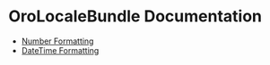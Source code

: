 OroLocaleBundle Documentation
=============================

- [Number Formatting](./reference/number-formatting.md)
- [DateTime Formatting](./reference/datetime-formatting.md)
